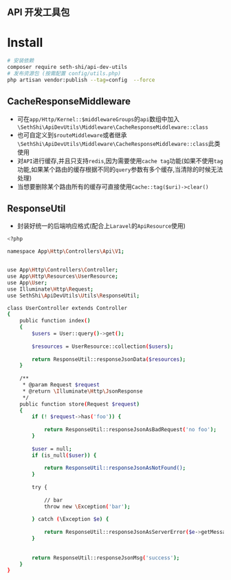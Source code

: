## API 开发工具包

# Install
```bash
# 安装依赖
composer require seth-shi/api-dev-utils
# 发布资源包 (按需配置 config/utils.php)
php artisan vendor:publish --tag=config  --force
```

## CacheResponseMiddleware
* 可在`app/Http/Kernel::$middlewareGroups`的`api`数组中加入`\SethShi\ApiDevUtils\Middleware\CacheResponseMiddleware::class`
* 也可自定义到`$routeMiddleware`或者继承`\SethShi\ApiDevUtils\Middleware\CacheResponseMiddleware::class`此类使用
* 对`API`进行缓存,并且只支持`redis`,因为需要使用`cache tag`功能(如果不使用`tag`功能,如果某个路由的缓存根据不同的`query`参数有多个缓存,当清除的时候无法处理)
* 当想要删除某个路由所有的缓存可直接使用`Cache::tag($uri)->clear()`


## ResponseUtil
* 封装好统一的后端响应格式(配合上`Laravel`的`ApiResource`使用)
```bash
<?php

namespace App\Http\Controllers\Api\V1;


use App\Http\Controllers\Controller;
use App\Http\Resources\UserResource;
use App\User;
use Illuminate\Http\Request;
use SethShi\ApiDevUtils\Utils\ResponseUtil;

class UserController extends Controller
{
    public function index()
    {
        $users = User::query()->get();
        
        $resources = UserResource::collection($users);
        
        return ResponseUtil::responseJsonData($resources);
    }
    
    /**
     * @param Request $request
     * @return \Illuminate\Http\JsonResponse
     */
    public function store(Request $request)
    {
        if (! $request->has('foo')) {
            
            return ResponseUtil::responseJsonAsBadRequest('no foo');
        }
        
        $user = null;
        if (is_null($user)) {
            
            return ResponseUtil::responseJsonAsNotFound();
        }
        
        try {
            
            // bar
            throw new \Exception('bar');
            
        } catch (\Exception $e) {
            
            return ResponseUtil::responseJsonAsServerError($e->getMessage());
        }
        
        
        return ResponseUtil::responseJsonMsg('success');
    }
}
```
